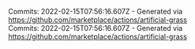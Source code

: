 Commits: 2022-02-15T07:56:16.607Z - Generated via https://github.com/marketplace/actions/artificial-grass
<br>
Commits: 2022-02-15T07:56:16.607Z - Generated via https://github.com/marketplace/actions/artificial-grass
<br>
